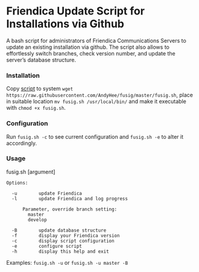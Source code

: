Friendica Update Script for Installations via Github
=====================================================

A bash script for administrators of Friendica Communications Servers to update an existing installation via github. The script also allows to effortlessly switch branches, check version number, and update the server’s database structure.

### Installation

Copy [script](https://github.com/AndyHee/fusig/blob/master/fusig.sh) to system `wget https://raw.githubusercontent.com/AndyHee/fusig/master/fusig.sh`, place in suitable location `mv fusig.sh /usr/local/bin/` and make it executable with `chmod +x fusig.sh`.

### Configuration

Run `fusig.sh -c` to see current configuration and `fusig.sh -e` to alter it accordingly.

### Usage

  fusig.sh [argument]
  
    Options:
  
      -u		update Friendica
      -l		update Friendica and log progress
  
          Parameter, override branch setting:
            master
            develop
  
      -B		update database structure
      -f 		display your Friendica version
      -c		display script configuration
      -e		configure script
      -h 		display this help and exit
  
  Examples: `fusig.sh -u` or `fusig.sh -u master -B`
